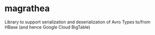 # magrathea

Library to support serialization and deserialization of Avro Types to/from HBase (and hence Google Cloud BigTable)
